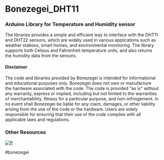 # Bonezegei_DHT11
### Arduino Library for Temperature and Humidity sensor

The libraries provides a simple and efficient way to interface with the DHT11 and DHT22 sensors, which are widely used in various applications such as weather stations, smart homes, and environmental monitoring. The library supports both Celsius and Fahrenheit temperature units, and also returns the humidity data from the sensors. 

<h4>Disclaimer</h4>
<p>The code and libraries provided by Bonezegei is intended for informational and educational purposes only. Bonezegei does not own or manufacture the hardware associated with the code. The code is provided "as is" without any warranty, express or implied, including but not limited to the warranties of merchantability, fitness for a particular purpose, and non-infringement. In no event shall Bonezegei be liable for any claim, damages, or other liability arising from the use of the code or the hardware. Users are solely responsible for ensuring that their use of the code complies with all applicable laws and regulations.</p>

### Other Resources
[![P](https://img.shields.io/badge/ResearchGate-00CCBB?style=for-the-badge&logo=ResearchGate&logoColor=white)](https://www.researchgate.net/publication/375723717_Bonezegei_DHT11_and_Bonezegei_DHT22_Arduino_Library_for_Temperature_and_Humidity_sensor)

#bonezegei
